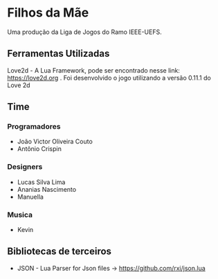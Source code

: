 # Filhos da Mãe
Uma produção da Liga de Jogos do Ramo IEEE-UEFS.

## Ferramentas Utilizadas
Love2d - A Lua Framework, pode ser encontrado nesse link: https://love2d.org . Foi desenvolvido o jogo utilizando a versão 0.11.1 do Love 2d

## Time

### Programadores
* João Victor Oliveira Couto
* Antônio Crispin

### Designers
* Lucas Silva Lima
* Ananias Nascimento
* Manuella

### Musica
* Kevin

## Bibliotecas de terceiros

* JSON - Lua Parser for Json files -> https://github.com/rxi/json.lua
